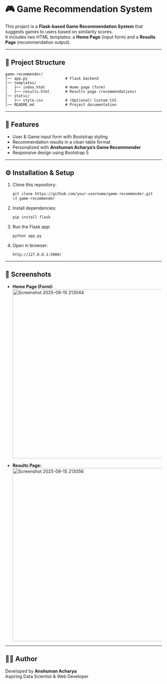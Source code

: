 # 🎮 Game Recommendation System

This project is a **Flask-based Game Recommendation System** that suggests games to users based on similarity scores.  
It includes two HTML templates: a **Home Page** (input form) and a **Results Page** (recommendation output).

---

## 📂 Project Structure

```
game-recommender/
│── app.py                 # Flask backend
│── templates/
│   ├── index.html         # Home page (form)
│   ├── results.html       # Results page (recommendations)
│── static/
│   ├── style.css          # (Optional) Custom CSS
│── README.md              # Project documentation
```

---

## 🚀 Features

- User & Game input form with Bootstrap styling  
- Recommendation results in a clean table format  
- Personalized with **Anshuman Acharya’s Game Recommender**  
- Responsive design using Bootstrap 5  

---

## ⚙️ Installation & Setup

1. Clone this repository:
   ```bash
   git clone https://github.com/your-username/game-recommender.git
   cd game-recommender
   ```

2. Install dependencies:
   ```bash
   pip install flask
   ```

3. Run the Flask app:
   ```bash
   python app.py
   ```

4. Open in browser:
   ```
   http://127.0.0.1:5000/
   ```

---

## 📸 Screenshots

- **Home Page (Form):** <img width="807" height="543" alt="Screenshot 2025-09-15 213044" src="https://github.com/user-attachments/assets/3b7e712b-9860-4ffa-9d85-ad42809aec22" />
  
- **Results Page:**  <img width="1042" height="556" alt="Screenshot 2025-09-15 213056" src="https://github.com/user-attachments/assets/bf01a31a-361d-40eb-b18c-23e2541bc8b3" />
 

---

## 👨‍💻 Author

Developed by **Anshuman Acharya**  
Aspiring Data Scientist & Web Developer  

